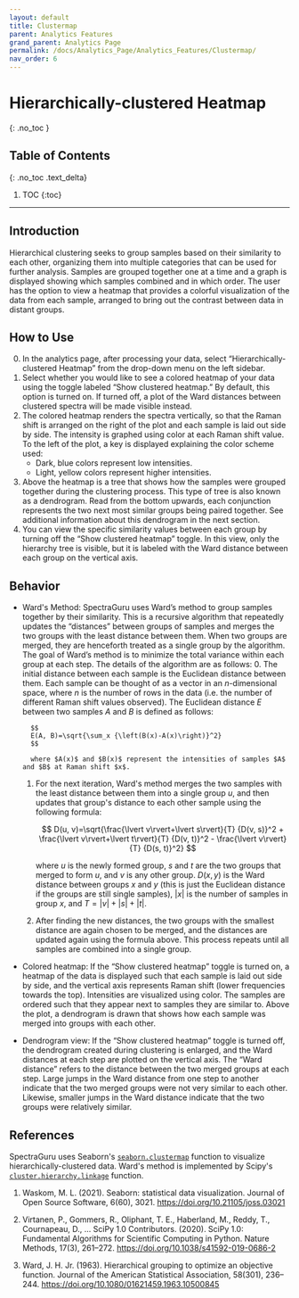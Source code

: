 ```yaml
---
layout: default
title: Clustermap
parent: Analytics Features
grand_parent: Analytics Page
permalink: /docs/Analytics_Page/Analytics_Features/Clustermap/
nav_order: 6
---
```


# Hierarchically-clustered Heatmap
{: .no_toc }

## Table of Contents
{: .no_toc .text_delta}

1. TOC
{:toc}

---

## Introduction

Hierarchical clustering seeks to group samples based on their similarity to each other, organizing them into multiple categories that can be used for further analysis. Samples are grouped together one at a time and a graph is displayed showing which samples combined and in which order. The user has the option to view a heatmap that provides a colorful visualization of the data from each sample, arranged to bring out the contrast between data in distant groups.

## How to Use

0. In the analytics page, after processing your data, select “Hierarchically-clustered Heatmap” from the drop-down menu on the left sidebar.
1. Select whether you would like to see a colored heatmap of your data using the toggle labeled “Show clustered heatmap.” By default, this option is turned on. If turned off, a plot of the Ward distances between clustered spectra will be made visible instead.
2. The colored heatmap renders the spectra vertically, so that the Raman shift is arranged on the right of the plot and each sample is laid out side by side. The intensity is graphed using color at each Raman shift value. To the left of the plot, a key is displayed explaining the color scheme used: 
    - Dark, blue colors represent low intensities. 
    - Light, yellow colors represent higher intensities.
3. Above the heatmap is a tree that shows how the samples were grouped together during the clustering process. This type of tree is also known as a dendrogram. Read from the bottom upwards, each conjunction represents the two next most similar groups being paired together. See additional information about this dendrogram in the next section.
4. You can view the specific similarity values between each group by turning off the “Show clustered heatmap” toggle. In this view, only the hierarchy tree is visible, but it is labeled with the Ward distance between each group on the vertical axis.

## Behavior

- Ward's Method: SpectraGuru uses Ward’s method to group samples together by their similarity. This is a recursive algorithm that repeatedly updates the “distances” between groups of samples and merges the two groups with the least distance between them. When two groups are merged, they are henceforth treated as a single group by the algorithm. The goal of Ward’s method is to minimize the total variance within each group at each step. The details of the algorithm are as follows:
    0. The initial distance between each sample is the Euclidean distance between them. Each sample can be thought of as a vector in an $n$-dimensional space, where $n$ is the number of rows in the data (i.e. the number of different Raman shift values observed). The Euclidean distance $E$ between two samples $A$ and $B$ is defined as follows:

        $$
        E(A, B)=\sqrt{\sum_x {\left(B(x)-A(x)\right)}^2}
        $$
    
        where $A(x)$ and $B(x)$ represent the intensities of samples $A$ and $B$ at Raman shift $x$.
    1. For the next iteration, Ward's method merges the two samples with the least distance between them into a single group $u$, and then updates that group's distance to each other sample using the following formula:

        $$
        D(u, v)=\sqrt{\frac{\lvert v\rvert+\lvert s\rvert}{T} {D(v, s)}^2 + \frac{\lvert v\rvert+\lvert t\rvert}{T} {D(v, t)}^2 - \frac{\lvert v\rvert}{T} {D(s, t)}^2}
        $$
    
        where $u$ is the newly formed group, $s$ and $t$ are the two groups that merged to form $u$, and $v$ is any other group. $D(x, y)$ is the Ward distance between groups $x$ and $y$ (this is just the Euclidean distance if the groups are still single samples), $\lvert x\rvert$ is the number of samples in group $x$, and $T=\lvert v\rvert+\lvert s\rvert+\lvert t\rvert$.
    2. After finding the new distances, the two groups with the smallest distance are again chosen to be merged, and the distances are updated again using the formula above. This process repeats until all samples are combined into a single group.
- Colored heatmap: If the “Show clustered heatmap” toggle is turned on, a heatmap of the data is displayed such that each sample is laid out side by side, and the vertical axis represents Raman shift (lower frequencies towards the top). Intensities are visualized using color. The samples are ordered such that they appear next to samples they are similar to. Above the plot, a dendrogram is drawn that shows how each sample was merged into groups with each other.
- Dendrogram view: If the “Show clustered heatmap” toggle is turned off, the dendrogram created during clustering is enlarged, and the Ward distances at each step are plotted on the vertical axis. The “Ward distance” refers to the distance between the two merged groups at each step. Large jumps in the Ward distance from one step to another indicate that the two merged groups were not very similar to each other. Likewise, smaller jumps in the Ward distance indicate that the two groups were relatively similar.

## References

SpectraGuru uses Seaborn's [`seaborn.clustermap`](https://seaborn.pydata.org/generated/seaborn.clustermap.html) function to visualize hierarchically-clustered data. Ward's method is implemented by Scipy's [`cluster.hierarchy.linkage`](https://docs.scipy.org/doc/scipy/reference/generated/scipy.cluster.hierarchy.linkage.html#scipy.cluster.hierarchy.linkage) function.

1. Waskom, M. L. (2021). Seaborn: statistical data visualization. Journal of Open Source Software, 6(60), 3021. https://doi.org/10.21105/joss.03021

2. Virtanen, P., Gommers, R., Oliphant, T. E., Haberland, M., Reddy, T., Cournapeau, D., ... SciPy 1.0 Contributors. (2020). SciPy 1.0: Fundamental Algorithms for Scientific Computing in Python. Nature Methods, 17(3), 261–272. https://doi.org/10.1038/s41592-019-0686-2

3. Ward, J. H. Jr. (1963). Hierarchical grouping to optimize an objective function. Journal of the American Statistical Association, 58(301), 236–244. https://doi.org/10.1080/01621459.1963.10500845
